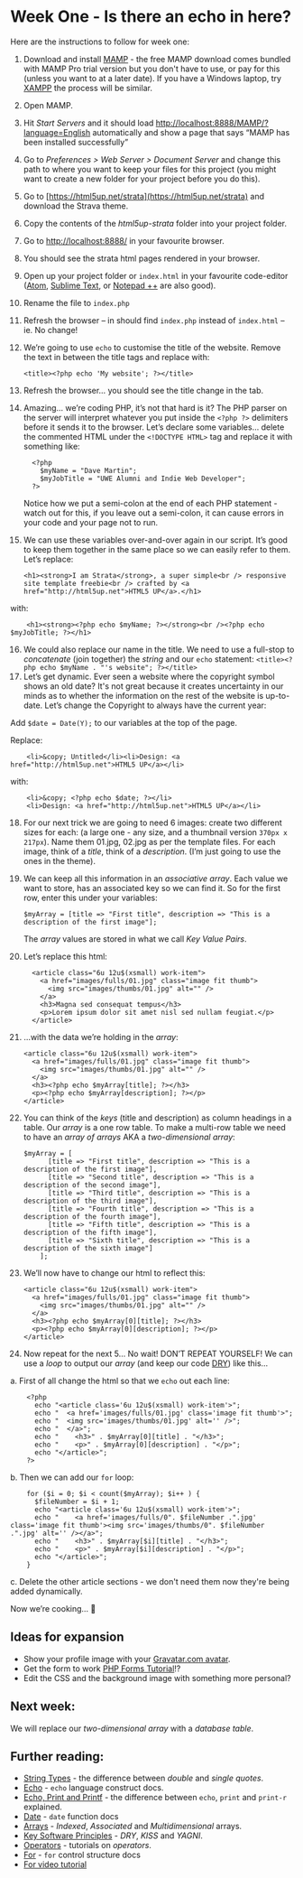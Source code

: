 # Week One - Is there an echo in here?

Here are the instructions to follow for week one:

1.	Download and install [MAMP](https://www.mamp.info/en/) - the free MAMP download comes bundled with MAMP Pro trial version but you don't have to use, or pay for this (unless you want to at a later date). If you have a Windows laptop, try [XAMPP](https://www.apachefriends.org/index.html) the process will be similar.
2.	Open MAMP.
3.	Hit *Start Servers* and it should load [http://localhost:8888/MAMP/?language=English](http://localhost:8888/MAMP/?language=English) automatically and show a page that says “MAMP has been installed successfully”
4.	Go to *Preferences > Web Server > Document Server* and change this path to where you want to keep your files for this project (you might want to create a new folder for your project before you do this).
5.	Go to [https://html5up.net/strata](https://html5up.net/strata) and download the Strava theme.
6.	Copy the contents of the *html5up-strata* folder into your project folder.
7.	Go to [http://localhost:8888/](http://localhost:8888/) in your favourite browser.
8.	You should see the strata html pages rendered in your browser.
9.	Open up your project folder or `index.html` in your favourite code-editor ([Atom](https://atom.io/), [Sublime Text](https://www.sublimetext.com/3), or [Notepad ++](https://notepad-plus-plus.org/) are also good).
10.	Rename the file to `index.php`
11.	Refresh the browser – in should find `index.php` instead of `index.html` – ie. No change!
12.	We’re going to use `echo` to customise the title of the website. Remove the text in between the title tags and replace with:

    `<title><?php echo 'My website'; ?></title>`

13.	Refresh the browser… you should see the title change in the tab.
14.	Amazing… we’re coding PHP, it’s not that hard is it?
    The PHP parser on the server will interpret whatever you put inside the `<?php ?>` delimiters before it sends it to the browser.
    Let’s declare some variables… delete the commented HTML under the `<!DOCTYPE HTML>` tag and replace it with something like:

          <?php
            $myName = "Dave Martin";
            $myJobTitle = "UWE Alumni and Indie Web Developer";
          ?>

    Notice how we put a semi-colon at the end of each PHP statement - watch out for this, if you leave out a semi-colon, it can cause errors in your code and your page not to run.
15. We can use these variables over-and-over again in our script.  It’s good to keep them together in the same place so we can easily refer to them.  Let’s replace:

        <h1><strong>I am Strata</strong>, a super simple<br /> responsive site template freebie<br /> crafted by <a href="http://html5up.net">HTML5 UP</a>.</h1>

with:

        <h1><strong><?php echo $myName; ?></strong><br /><?php echo $myJobTitle; ?></h1>

16.	We could also replace our name in the title.  We need to use a full-stop to *concatenate* (join together) the *string* and our `echo` statement:
    `<title><?php echo $myName . "'s website"; ?></title>`
17.	Let’s get dynamic.  Ever seen a website where the copyright symbol shows an old date?  It's not great because it creates uncertainty in our minds as to whether the information on the rest of the website is up-to-date.  Let’s change the Copyright to always have the current year:

  Add `$date = Date(Y);` to our variables at the top of the page.

  Replace:

        <li>&copy; Untitled</li><li>Design: <a href="http://html5up.net">HTML5 UP</a></li>
with:

        <li>&copy; <?php echo $date; ?></li>
        <li>Design: <a href="http://html5up.net">HTML5 UP</a></li>

18.	For our next trick we are going to need 6 images: create two different sizes for each: (a large one - any size, and a thumbnail version `370px x 217px`). Name them 01.jpg, 02.jpg as per the template files.  For each image, think of a *title*, think of a *description*. (I’m just going to use the ones in the theme).
19.	We can keep all this information in an *associative array*. Each value we want to store, has an associated key so we can find it. So for the first row, enter this under your variables:

        $myArray = [title => "First title", description => "This is a description of the first image"];

    The *array* values are stored in what we call *Key Value Pairs*.
20.	Let’s replace this html:

          <article class="6u 12u$(xsmall) work-item">
            <a href="images/fulls/01.jpg" class="image fit thumb">
              <img src="images/thumbs/01.jpg" alt="" />
            </a>
            <h3>Magna sed consequat tempus</h3>
            <p>Lorem ipsum dolor sit amet nisl sed nullam feugiat.</p>
          </article>

21.	…with the data we’re holding in the *array*:

        <article class="6u 12u$(xsmall) work-item">
          <a href="images/fulls/01.jpg" class="image fit thumb">
            <img src="images/thumbs/01.jpg" alt="" />
          </a>
          <h3><?php echo $myArray[title]; ?></h3>
          <p><?php echo $myArray[description]; ?></p>
        </article>

22.	You can think of the *keys* (title and description) as column headings in a table.  Our *array* is a one row table.  To make a multi-row table we need to have an *array of arrays* AKA a *two-dimensional array*:

        $myArray = [
              [title => "First title", description => "This is a description of the first image"],
              [title => "Second title", description => "This is a description of the second image"],
              [title => "Third title", description => "This is a description of the third image"],
              [title => "Fourth title", description => "This is a description of the fourth image"],
              [title => "Fifth title", description => "This is a description of the fifth image"],
              [title => "Sixth title", description => "This is a description of the sixth image"]
            ];

23.	We’ll now have to change our html to reflect this:

        <article class="6u 12u$(xsmall) work-item">
          <a href="images/fulls/01.jpg" class="image fit thumb">
            <img src="images/thumbs/01.jpg" alt="" />
          </a>
          <h3><?php echo $myArray[0][title]; ?></h3>
          <p><?php echo $myArray[0][description]; ?></p>
        </article>

24.	Now repeat for the next 5… No wait! DON’T REPEAT YOURSELF! We can use a *loop* to output our *array* (and keep our code [DRY](https://en.wikipedia.org/wiki/Don%27t_repeat_yourself)) like this…

a.	First of all change the html so that we `echo` out each line:

        <?php
          echo "<article class='6u 12u$(xsmall) work-item'>";
          echo "  <a href='images/fulls/01.jpg' class='image fit thumb'>";
          echo "  <img src='images/thumbs/01.jpg' alt='' />";
          echo "  </a>";
          echo "	<h3>" . $myArray[0][title] . "</h3>";
          echo "	<p>" . $myArray[0][description] . "</p>";
          echo "</article>";
        ?>

b.	Then we can add our `for` loop:

        for ($i = 0; $i < count($myArray); $i++ ) {
          $fileNumber = $i + 1;
          echo "<article class='6u 12u$(xsmall) work-item'>";
          echo "	<a href='images/fulls/0". $fileNumber .".jpg' class='image fit thumb'><img src='images/thumbs/0". $fileNumber .".jpg' alt='' /></a>";
          echo "	<h3>" . $myArray[$i][title] . "</h3>";
          echo "	<p>" . $myArray[$i][description] . "</p>";
          echo "</article>";
        }

c. Delete the other article sections - we don't need them now they're being added dynamically.

Now we’re cooking… 🍳

## Ideas for expansion
* Show your profile image with your [Gravatar.com avatar](https://en.gravatar.com/site/implement/images/php/).
* Get the form to work [PHP Forms Tutorial](https://www.lynda.com/PHP-tutorials/Build-forms/587674/623963-4.html)!?
* Edit the CSS and the background image with something more personal?

## Next week:
We will replace our *two-dimensional array* with a *database table*.

## Further reading:
* [String Types](http://www.phptherightway.com/pages/The-Basics.html#string-types) - the difference between *double* and *single quotes*.
* [Echo](http://php.net/manual/en/function.echo.php) - `echo` language construct docs.
* [Echo, Print and Printf](https://stackoverflow.com/questions/1647322/whats-the-difference-between-echo-print-and-print-r-in-php) - the difference between `echo`, `print` and `print-r` explained.
* [Date](http://nl3.php.net/manual/en/function.date.php)  - `date` function docs
* [Arrays](https://www.w3schools.com/PhP/php_arrays.asp) - *Indexed*, *Associated* and *Multidimensional* arrays.
* [Key Software Principles](https://code.tutsplus.com/tutorials/3-key-software-principles-you-must-understand--net-25161) - *DRY*, *KISS* and *YAGNI*.
* [Operators](http://thephpbasics.com/tutorial-10-operators/) - tutorials on *operators*.
* [For](http://nl1.php.net/manual/en/control-structures.for.php) - `for` control structure docs
* [For video tutorial](http://thephpbasics.com/tutorial-17-for-loop/)
